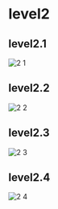 # level2

## level2.1
![2 1](https://github.com/Nitiphum7/COM-LAB-I-LabSheet-Week-11/assets/144196695/70e046bc-9521-444c-a097-ed25fba21be3)

## level2.2
![2 2](https://github.com/Nitiphum7/COM-LAB-I-LabSheet-Week-11/assets/144196695/5c0a8b8c-45b0-444b-984e-8771dd570e36)

## level2.3
![2 3](https://github.com/Nitiphum7/COM-LAB-I-LabSheet-Week-11/assets/144196695/5582e639-422c-4ef2-921a-6f8a0e5fa81a)

## level2.4
![2 4](https://github.com/Nitiphum7/COM-LAB-I-LabSheet-Week-11/assets/144196695/dad17ab0-c8a2-4e14-9f50-ec58ebc48b65)


